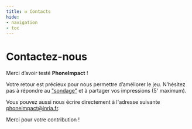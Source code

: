```yaml
---
title: ✉️ Contacts
hide:
- navigation
- toc
---
```

# Contactez-nous

Merci d’avoir testé **PhoneImpact** !

Votre retour est précieux pour nous permettre d’améliorer le jeu. N’hésitez pas à répondre au ["sondage"](https://sondages.inria.fr/index.php/831938?lang=fr) et à partager vos impressions (5' maximum). 

Vous pouvez aussi nous écrire directement à l'adresse suivante [phoneimpact@inria.fr](mailto:phoneimpact@inria.fr).

Merci pour votre contribution !  